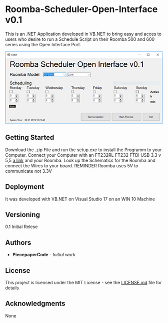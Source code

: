 # Roomba-Scheduler-Open-Interface v0.1

This is an .NET Application developed in VB.NET to bring easy and acces to users who desire to run a Schedule Script on their Roomba 500 and 600 series using the Open Interface Port.

![alt text](https://github.com/PiecePaperCode/Roomba-Scheduler-Open-Interface/blob/master/Screenshot.PNG)

## Getting Started

Download the .zip File and run the setup.exe to install the Programm to your Computer. Connect your Computer with an FT232RL FT232 FTDI USB 3.3 v 5,5 
[a link](https://www.google.com/searchq=FT232RL+FT232+FTDI+USB+3.3+v+5,5&rlz=1C1MSIM_enCH735CH735&source=lnms&tbm=isch&sa=X&ved=0ahUKEwigkMv019nfAhUQaFAKHfb6A1sQ_AUIDigB&biw=2560&bih=1329) 
and your Roomba. Look up the Schematics for the Roomba and connect the Wires to your board. REMINDER Roomba uses 5V to communicate not 3.3V

## Deployment

It was developed with VB.NET on Visual Studio 17 on an WIN 10 Machine

## Versioning

0.1 Initial Relese

## Authors

* **PiecepaperCode** - *Initial work* 

## License

This project is licensed under the MIT License - see the [LICENSE.md](LICENSE.md) file for details

## Acknowledgments

None
